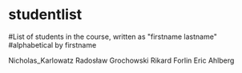 # studentlist
#List of students in the course, written as "firstname lastname"
#alphabetical by firstname

Nicholas_Karlowatz
Radosław Grochowski
Rikard Forlin
Eric Ahlberg
